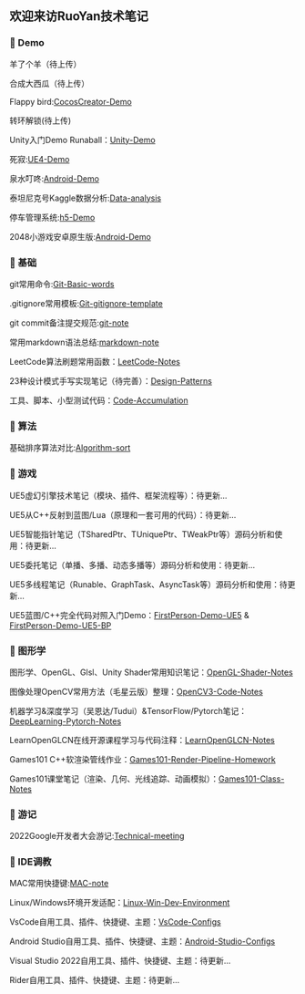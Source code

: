## 欢迎来访RuoYan技术笔记

### 🌱 Demo

羊了个羊（待上传）

合成大西瓜（待上传）

Flappy bird:[CocosCreator-Demo](https://github.com/cmu-ruoyan-lgl/flappy-bird)

转环解锁(待上传)

Unity入门Demo Runaball：[Unity-Demo](https://github.com/AstroWYH/Unity-Runaball-Demo)

死寂:[UE4-Demo](https://cmu-ruoyan-lgl.github.io/2022/08/31/Kill-for-life/)

泉水叮咚:[Android-Demo](https://github.com/cmu-ruoyan-lgl/Spring)

泰坦尼克号Kaggle数据分析:[Data-analysis](https://github.com/cmu-ruoyan-lgl/TITANIC)

停车管理系统:[h5-Demo](https://github.com/cmu-ruoyan-lgl/park)

2048小游戏安卓原生版:[Android-Demo](https://github.com/cmu-ruoyan-lgl/android-2048)

### 🌱 基础

git常用命令:[Git-Basic-words](https://cmu-ruoyan-lgl.github.io/2023/02/04/Git%E5%B8%B8%E7%94%A8%E5%91%BD%E4%BB%A4%E6%95%B4%E7%90%86/#more)

.gitignore常用模板:[Git-gitignore-template](https://github.com/github/gitignore)

git commit备注提交规范:[git-note](https://github.com/cmu-ruoyan-lgl/myLearnNote/blob/main/git%20commit%E6%8F%90%E4%BA%A4%E8%A7%84%E8%8C%83.md)

常用markdown语法总结:[markdown-note](https://github.com/cmu-ruoyan-lgl/myLearnNote/blob/main/ReadME%20%E5%B8%B8%E7%94%A8%E8%AF%AD%E6%B3%95.md)

LeetCode算法刷题常用函数：[LeetCode-Notes](https://cmu-ruoyan-lgl.github.io/2023/02/14/%E5%88%B7%E9%A2%98%E5%B8%B8%E7%94%A8%E5%87%BD%E6%95%B0/#more)

23种设计模式手写实现笔记（待完善）：[Design-Patterns](https://github.com/AstroWYH/Design-Patterns)

工具、脚本、小型测试代码：[Code-Accumulation](https://github.com/AstroWYH/Code-Accumulation)

### 🌱 算法

基础排序算法对比:[Algorithm-sort](https://cmu-ruoyan-lgl.github.io/2022/09/01/%E5%B8%B8%E8%A7%81%E6%8E%92%E5%BA%8F%E7%AE%97%E6%B3%95%E5%AF%B9%E6%AF%94/#more)

### 🌱 游戏

UE5虚幻引擎技术笔记（模块、插件、框架流程等）：待更新...

UE5从C++反射到蓝图/Lua（原理和一套可用的代码）：待更新...

UE5智能指针笔记（TSharedPtr、TUniquePtr、TWeakPtr等）源码分析和使用：待更新...

UE5委托笔记（单播、多播、动态多播等）源码分析和使用：待更新...

UE5多线程笔记（Runable、GraphTask、AsyncTask等）源码分析和使用：待更新...

UE5蓝图/C++完全代码对照入门Demo：[FirstPerson-Demo-UE5](https://github.com/AstroWYH/FirstPerson-Demo-UE5) & [FirstPerson-Demo-UE5-BP ](https://github.com/AstroWYH/FirstPerson-Demo-UE5-BP)

### 🌱 图形学

图形学、OpenGL、Glsl、Unity Shader常用知识笔记：[OpenGL-Shader-Notes](https://github.com/AstroWYH/OpenGL-Shader-Notes)

图像处理OpenCV常用方法（毛星云版）整理：[OpenCV3-Code-Notes](https://github.com/AstroWYH/OpenCV3-Code-Notes)

机器学习&深度学习（吴恩达/Tudui）&TensorFlow/Pytorch笔记：[DeepLearning-Pytorch-Notes](https://github.com/AstroWYH/DeepLearning-Pytorch-Notes)

LearnOpenGLCN在线开源课程学习与代码注释：[LearnOpenGLCN-Notes](https://github.com/AstroWYH/LearnOpenGLCN-Notes)

Games101 C++软渲染管线作业：[Games101-Render-Pipeline-Homework](https://github.com/AstroWYH/Games101-Render-Pipeline-Homework)

Games101课堂笔记（渲染、几何、光线追踪、动画模拟）：[Games101-Class-Notes](https://github.com/cmu-ruoyan-lgl/Games101-Class-Notes)

### 🌱 游记

2022Google开发者大会游记:[Technical-meeting](https://cmu-ruoyan-lgl.github.io/2022/09/13/Google-view/)


### 🌱 IDE调教

MAC常用快捷键:[MAC-note](https://github.com/cmu-ruoyan-lgl/myLearnNote/blob/main/Mac%E5%B8%B8%E7%94%A8%E5%BF%AB%E6%8D%B7%E9%94%AE.md)

Linux/Windows环境开发适配：[Linux-Win-Dev-Environment](https://github.com/AstroWYH/Linux-Win-Dev-Environment)

VsCode自用工具、插件、快捷键、主题：[VsCode-Configs](https://github.com/AstroWYH/VsCode-Configs)

Android Studio自用工具、插件、快捷键、主题：[Android-Studio-Configs](https://github.com/AstroWYH/Android-Studio-Configs)

Visual Studio 2022自用工具、插件、快捷键、主题：待更新...

Rider自用工具、插件、快捷键、主题：待更新...

